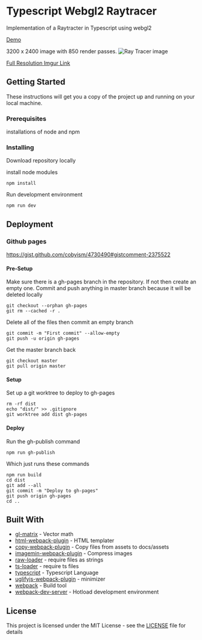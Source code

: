 # Typescript Webgl2 Raytracer

Implementation of a Raytracter in Typescript using webgl2

[Demo](http://iwanttoeatyo.github.io/ts-raytracer/index.html)

3200 x 2400 image with 850 render passes.
<img src="https://i.imgur.com/uVZMcem.jpg" alt="Ray Tracer image">
 
[Full Resolution Imgur Link](https://i.imgur.com/uVZMcem.jpg)



## Getting Started

These instructions will get you a copy of the project up and running on your local machine.

### Prerequisites

installations of node and npm

### Installing

Download repository locally

install node modules

```
npm install
```

Run development environment

```
npm run dev
```

## Deployment

### Github pages
 
https://gist.github.com/cobyism/4730490#gistcomment-2375522

#### Pre-Setup
Make sure there is a gh-pages branch in the repository. If not then create an empty one.
Commit and push anything in master branch because it will be deleted locally

```
git checkout --orphan gh-pages
git rm --cached -r .
```
Delete all of the files then commit an empty branch
```
git commit -m "First commit" --allow-empty
git push -u origin gh-pages
```
Get the master branch back
```
git checkout master
git pull origin master
```

#### Setup

Set up a git worktree to deploy to gh-pages

```
rm -rf dist
echo "dist/" >> .gitignore
git worktree add dist gh-pages
```

#### Deploy

Run the gh-publish command

```
npm run gh-publish
```

Which just runs these commands

```
npm run build
cd dist
git add --all
git commit -m "Deploy to gh-pages"
git push origin gh-pages
cd ..
```

## Built With

* [gl-matrix](http://glmatrix.net/) - Vector math
* [html-webpack-plugin](https://www.npmjs.com/package/html-webpack-plugin) - HTML templater
* [copy-webpack-plugin](https://www.npmjs.com/package/copy-webpack-plugin) - Copy files from assets to docs/assets
* [imagemin-webpack-plugin](https://www.npmjs.com/package/imagemin-webpack-plugin) - Compress images
* [raw-loader](https://www.npmjs.com/package/raw-loader) - require files as strings
* [ts-loader](https://www.npmjs.com/package/ts-loader) - require ts files
* [typescript](https://www.typescriptlang.org/) - Typescript Language
* [uglifyjs-webpack-plugin](https://www.npmjs.com/package/uglifyjs-webpack-plugin) - minimizer
* [webpack](https://webpack.js.org/) - Build tool
* [webpack-dev-server](https://www.npmjs.com/package/webpack-dev-server) - Hotload development environment


## License

This project is licensed under the MIT License - see the [LICENSE](LICENSE) file for details


